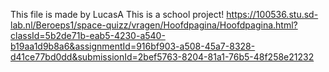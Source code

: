 This file is made by LucasA
This is a school project!
https://100536.stu.sd-lab.nl/Beroeps1/space-quizz/vragen/Hoofdpagina/Hoofdpagina.html?classId=5b2de71b-eab5-4230-a540-b19aa1d9b8a6&assignmentId=916bf903-a508-45a7-8328-d41ce77bd0dd&submissionId=2bef5763-8204-81a1-76b5-48f258e21232

